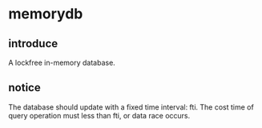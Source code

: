 # memorydb
## introduce

A lockfree in-memory database.

## notice
The database should update with a fixed time interval: fti.
The cost time of query operation must less than fti, or data race occurs.


